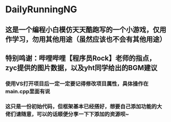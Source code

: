 # DailyRunningNG
## 这是一个编程小白模仿天天酷跑写的一个小游戏，仅用作学习，勿用其他用途（虽然应该也不会有其他用途）

## 特别鸣谢：哔哩哔哩【程序员Rock】老师的指点，zyc提供的图片数据，以及yht同学给出的BGM建议

###  使用VS打开项目后一定一定要记得修改项目属性，具体操作在main.cpp里面有说
### 这只是一份初始代码，但框架基本已经搭好，想要自己添加功能的大佬们请随意，可以的话顺便分享一下下添加的资源呗~
